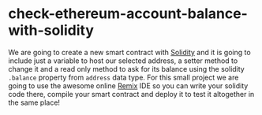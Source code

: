 # check-ethereum-account-balance-with-solidity

We are going to create a new smart contract with [Solidity](https://soliditylang.org/) and it is going to include just a variable to host our selected address, a setter method to change it and a read only method to ask for its balance using the solidity `.balance` property from `address` data type. For this small project we are going to use the awesome online [Remix](https://remix.ethereum.org/) IDE so you can write your solidity code there, compile your smart contract and deploy it to test it altogether in the same place!
